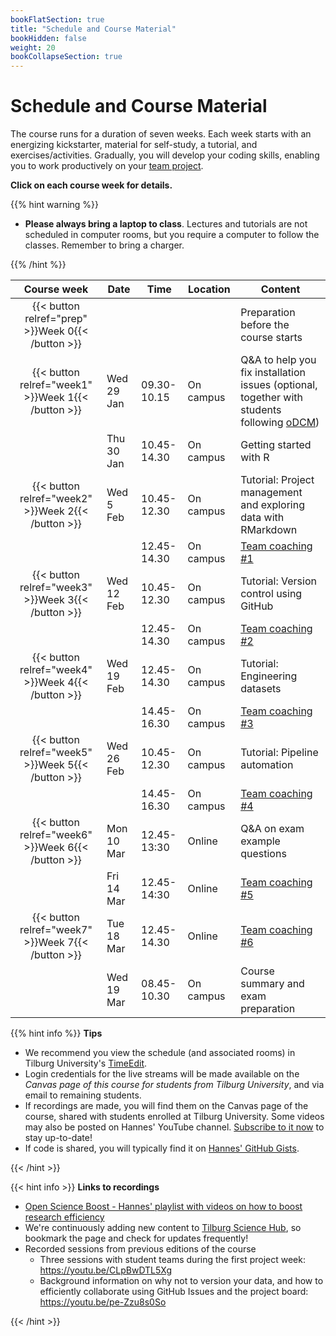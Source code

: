 ```yaml
---
bookFlatSection: true
title: "Schedule and Course Material"
bookHidden: false
weight: 20
bookCollapseSection: true
---
```



# Schedule and Course Material

The course runs for a duration of seven weeks. Each week starts with an energizing kickstarter, material for self-study, a tutorial, and exercises/activities. Gradually, you will develop your coding skills, enabling you to work productively on your [team project](../project).


__Click on each course week for details.__

<!--
The course consists of weekly modules, which will gradually develop your coding skills that will enable you to work productively on your team project.
-->

{{% hint warning %}}
- __Please always bring a laptop to class__. Lectures and tutorials are not scheduled in computer rooms, but you require a computer to follow the classes. Remember to bring a charger.

{{% /hint %}}

Course week|Date|Time|Location|Content|
|:-:|---------|---------|-------------|--------------------|
|{{< button relref="prep" >}}Week 0{{< /button >}}  | | | | Preparation before the course starts   
|{{< button relref="week1" >}}Week 1{{< /button >}} |Wed 29 Jan | 09.30-10.15 | On campus | Q&A to help you fix installation issues (optional, together with students following [oDCM](https://odcm.hannesdatta.com))
| |Thu 30 Jan | 10.45-14.30 | On campus | Getting started with R
|{{< button relref="week2" >}}Week 2{{< /button >}}|Wed 5 Feb | 10.45-12.30 | On campus | Tutorial: Project management and exploring data with RMarkdown
|                                                   |        | 12.45-14.30 | On campus | [Team coaching #1](/docs/project/workplan)
|{{< button relref="week3" >}}Week 3{{< /button >}}|Wed 12 Feb | 10.45-12.30 | On campus | Tutorial: Version control using GitHub
|                                                  |           | 12.45-14.30 | On campus | [Team coaching #2](/docs/project/workplan)
|{{< button relref="week4" >}}Week 4{{< /button >}}|Wed 19 Feb | 12.45-14.30 | On campus | Tutorial: Engineering datasets
|                                                  |           | 14.45-16.30 | On campus | [Team coaching #3](/docs/project/workplan)
|{{< button relref="week5" >}}Week 5{{< /button >}}|Wed 26 Feb | 10.45-12.30 | On campus | Tutorial: Pipeline automation
|                                                  |           | 14.45-16.30 | On campus | [Team coaching #4](/docs/project/workplan)
|{{< button relref="week6" >}}Week 6{{< /button >}}|Mon 10 Mar | 12.45-13:30 | Online | Q&A on exam example questions
| |Fri 14 Mar | 12.45-14:30 | Online | [Team coaching #5](/docs/project/workplan)
|{{< button relref="week7" >}}Week 7{{< /button >}}|Tue 18 Mar | 12.45-14.30 | Online | [Team coaching #6](/docs/project/workplan)
|                              | Wed 19 Mar | 08.45-10.30 | On campus | Course summary and exam preparation 

<!--| |  | 10.45-12:30 | On-campus | Guest lecture: SQL & Big Query by [Springbok Agency](https://springbokagency.com)-->

{{% hint info %}}
__Tips__
- We recommend you view the schedule (and associated rooms) in Tilburg University's [TimeEdit](https://cloud.timeedit.net/nl_tiu/web).
- Login credentials for the live streams will be made available on the *Canvas page of this course for students from Tilburg University*, and via email to remaining students.
- If recordings are made, you will find them on the Canvas page of the course, shared with students enrolled at Tilburg University. Some videos may also be posted on Hannes' YouTube channel. [Subscribe to it now](http://www.youtube.com/c/hannesdatta?sub_confirmation=1) to stay up-to-date!
- If code is shared, you will typically find it on [Hannes' GitHub Gists](https://gist.github.com/hannesdatta).

{{< /hint >}}


{{< hint info >}}
__Links to recordings__

- [Open Science Boost - Hannes' playlist with videos on how to boost research efficiency](https://www.youtube.com/playlist?list=PLdDbyJQwReWgG0JCkRFmg4o-Wo8WvSB4r)
- We're continuously adding new content to [Tilburg Science Hub](https://tilburgsciencehub.com), so bookmark the page and check for updates frequently!
- Recorded sessions from previous editions of the course
  - Three sessions with student teams during the first project week: https://youtu.be/CLpBwDTL5Xg
  - Background information on why not to version your data, and how to efficiently collaborate using GitHub Issues and the project board: https://youtu.be/pe-Zzu8s0So

{{< /hint >}}
